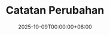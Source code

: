 ---
# Front Matter (YAML)
title: "Catatan Perubahan"
description: Riwayat perubahan pada situs web. fitur baru, perbaikan bug, dan peningkatan di setiap versi.
date: 2025-10-09T00:00:00+08:00

changelog:
  - version: "1.1.2"
    date: "17 Oktober 2025"
    changes:
      - tag: "Fitur Baru"
        description: "menambahkan halaman profile test, halaman yang berisi hasil tes kepribadian minat dan bakat"
      - tag: "Fitur Baru"
        description: "menambahkan tombol donate paypal.me, dan email paypal pada halaman donate"
      - tag: "Fitur Baru"
        description: "menambahkan jenis tombol pada styling css, menambahkan styling pada scroll"
      - tag: "Pembaruan"
        description: "menambahkan view count dihalaman project"
      - tag: "Perbaikan"
        description: "perbaikan js view count sekarang jsnya dipisah soalnya kalau ditaruh sama partialnya bakal ngeloop kalau ditaruh di list page"        
  - version: "1.1.1"
    date: "15 Oktober 2025"
    changes:
      - tag: "Pembaruan"
        description: "kategori halaman kutipan sekarang dirender pakai kode hugo bukan javascript"
      - tag: "Pembaruan"
        description: "menambahkan fitur mansonry pada card halaman kutipan"
      - tag: "Fitur Baru"
        description: "menambahkan halaman bank prompt, untuk menaruh prompt-prompt ai siap pakai"    
      - tag: "Pembaruan"
        description: "halaman kutipan dan project kategorinya tersimpan diurl agar saat diload tidak kembali keawal"   
      - tag: "Pembaruan"
        description: "halaman- yang memiliki javascript sekarang ditaruh dibagian bawah menggunakan define footer"                     
  - version: "1.1.0"
    date: "13 Oktober 2025"
    changes:
      - tag: "Fitur Baru"
        description: "menambahkan border warna warni pada foto profile halaman beranda"  
      - tag: "Perbaikan"
        description: "perbaikan responsive, halaman kontak dan belajar"
  - version: "1.0.9"
    date: "12 Oktober 2025"
    changes:
      - tag: "Fitur Baru"
        description: "menambahkan menu navigasi bawah, membuat menu lainnya mudah diklik"  
      - tag: "Pembaruan"
        description: "mengubah fontawesome menjadi remixicon"          
  - version: "1.0.8"
    date: "11 Oktober 2025"
    changes:
      - tag: "Pembaruan"
        description: "memperbarui menu pada halaman belajar, sekarang bisa menambahkan section kedalam menu"  
      - tag: "Pembaruan"
        description: "memperbarui deskripsi halaman: riset, game, kumpulan kata, belajar, artikel"    
      - tag: "Fitur Baru"
        description: "menambah fitur lightbox menggunakan library glightbox. untuk melihat gambar secara penuh. diterapkan pada halaman project, dan riset"
      - tag: "Pembaruan"
        description: "menghapus script lightbox pada halaman project yang sudah tidak digunakan"  
      - tag: "Pembaruan"
        description: "menambahkan gambar ilustrasi pada halaman donasi"
      - tag: "Fitur Baru"
        description: "menambah halaman film"                   

  - version: "1.0.7"
    date: "09 Oktober 2025"
    changes:
      - tag: "Fitur Baru"
        description: "menambah fitur: jumlah halaman dihilat, reaction postingan clap, wow, hmm referensi velixs"
      - tag: "Fitur Baru"
        description: "menambah halaman: changelog, privacy, tos"        
      - tag: "Peningkatan"
        description: "mengubah tampilan menu footer, semua menu dijadikan satu didalam offcanvas"
      - tag: "Peningkatan"
        description: "memindahkan tombol switch darkmode ketengah footer"
      - tag: "Pembaruan"
        description: "memperbarui icon pada halaman project"
      - tag: "Pembaruan"
        description: "memeprbarui format robots.txt, meta tag seo"        

  - version: "1.0.6"
    date: "08 Oktober 2025"
    changes:
      - tag: "Fitur Baru"
        description: "menambah halaman: file manager"
      - tag: "Fitur Baru"
        description: "menyediakan form kontak untuk mengirim pesan"        

  - version: "1.0.5"
    date: "07 Oktober 2025"
    changes:
      - tag: "Fitur Baru"
        description: "menambah halaman: tools, quote"

  - version: "1.0.4"
    date: "06 Oktober 2025"
    changes:
      - tag: "Fitur Baru"
        description: "menambah halaman donasi"
      - tag: "Peningkatan"
        description: "membuat style body menjadi full height" 
      - tag: "Peningkatan"
        description: "memperbaiki halaman homepage, memperbarui section: education, skills, experince" 

  - version: "1.0.3"
    date: "25 September 2025"
    changes:
      - tag: "Fitur Baru"
        description: "menambah halaman baru: book-lesson, game-journey"
      - tag: "Pembaruan"
        description: "menghilangkan halaman collection, favorite"
      - tag: "Peningkatan"
        description: "setiap halaman memiliki file cssnya masing-masing untuk mempermudah pengembangan" 
      - tag: "Peningkatan"
        description: "mengubah semua kata bahasa inggris kebahasa indonesia"

  - version: "1.0.2"
    date: "13 Juli 2025"
    changes:
      - tag: "Fitur Baru"
        description: "menambah halaman baru: search, categories"
      - tag: "Pembaruan"
        description: "peningkatan halaman research"  
      - tag: "Peningkatan"
        description: "mengubah gambar menggunakan format .avif untuk ukuran yang lebih kecil"          
      - tag: "Perbaikan"
        description: "peningkatan tombol darkmode"                

  - version: "1.0.1"
    date: "11 Juli 2025"
    changes:
      - tag: "Fitur Baru"
        description: "menambah halaman baru: collection, research"

  - version: "1.0.0"
    date: "Juni 2025"
    changes:
      - tag: "Fitur Baru"
        description: "Rilis Awal Website Portofolio Menggunakan Hugo. Menyediakan fitur dasar: halaman beranda, project, post, dan kontak."
---